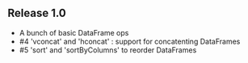 ## Release 1.0

* A bunch of basic DataFrame ops
* #4 'vconcat' and 'hconcat' : support for concatenting DataFrames
* #5 'sort' and 'sortByColumns' to reorder DataFrames

